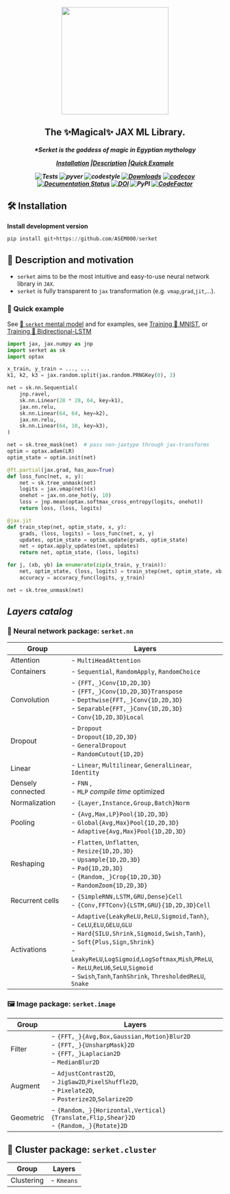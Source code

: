 <div align="center">
<img width="250px" src="https://github.com/ASEM000/serket/assets/48389287/1733c849-c44f-4810-b74a-8a10263e8cc5"></div>

<h2 align="center">The ✨Magical✨ JAX ML Library.</h2>
<h5 align = "center"> *Serket is the goddess of magic in Egyptian mythology

[**Installation**](#Installation)
|[**Description**](#Description)
|[**Quick Example**](#QuickExample)

![Tests](https://github.com/ASEM000/serket/actions/workflows/tests.yml/badge.svg)
![pyver](https://img.shields.io/badge/python-3.8%203.9%203.10%203.11-blue)
![codestyle](https://img.shields.io/badge/codestyle-black-black)
[![Downloads](https://static.pepy.tech/badge/serket)](https://pepy.tech/project/serket)
[![codecov](https://codecov.io/gh/ASEM000/serket/branch/main/graph/badge.svg?token=C6NXOK9EVS)](https://codecov.io/gh/ASEM000/serket)
[![Documentation Status](https://readthedocs.org/projects/serket/badge/?version=latest)](https://serket.readthedocs.io/en/latest/?badge=latest)
[![DOI](https://zenodo.org/badge/526985786.svg)](https://zenodo.org/badge/latestdoi/526985786)
![PyPI](https://img.shields.io/pypi/v/serket)
[![CodeFactor](https://www.codefactor.io/repository/github/asem000/serket/badge)](https://www.codefactor.io/repository/github/asem000/serket)

</h5>



## 🛠️ Installation<a id="Installation"></a>

**Install development version**

```python
pip install git+https://github.com/ASEM000/serket
```

## 📖 Description and motivation<a id="Description"></a>

- `serket` aims to be the most intuitive and easy-to-use neural network library in `JAX`.
- `serket` is fully transparent to `jax` transformation (e.g. `vmap`,`grad`,`jit`,...).

### 🏃 Quick example<a id="QuickExample"></a>

See [🧠 `serket` mental model](https://serket.readthedocs.io/en/latest/notebooks/mental_model.html) and for examples, see [Training 🚆 MNIST](https://serket.readthedocs.io/en/latest/notebooks/train_mnist.html), or [Training 🚆 Bidirectional-LSTM](https://serket.readthedocs.io/en/latest/notebooks/train_bilstm.html)

```python
import jax, jax.numpy as jnp
import serket as sk
import optax

x_train, y_train = ..., ...
k1, k2, k3 = jax.random.split(jax.random.PRNGKey(0), 3)

net = sk.nn.Sequential(
    jnp.ravel,
    sk.nn.Linear(28 * 28, 64, key=k1),
    jax.nn.relu,
    sk.nn.Linear(64, 64, key=k2),
    jax.nn.relu,
    sk.nn.Linear(64, 10, key=k3),
)

net = sk.tree_mask(net)  # pass non-jaxtype through jax-transforms
optim = optax.adam(LR)
optim_state = optim.init(net)

@ft.partial(jax.grad, has_aux=True)
def loss_func(net, x, y):
    net = sk.tree_unmask(net)
    logits = jax.vmap(net)(x)
    onehot = jax.nn.one_hot(y, 10)
    loss = jnp.mean(optax.softmax_cross_entropy(logits, onehot))
    return loss, (loss, logits)

@jax.jit
def train_step(net, optim_state, x, y):
    grads, (loss, logits) = loss_func(net, x, y)
    updates, optim_state = optim.update(grads, optim_state)
    net = optax.apply_updates(net, updates)
    return net, optim_state, (loss, logits)

for j, (xb, yb) in enumerate(zip(x_train, y_train)):
    net, optim_state, (loss, logits) = train_step(net, optim_state, xb, yb)
    accuracy = accuracy_func(logits, y_train)

net = sk.tree_unmask(net)
```

## _Layers catalog_

### 🧠 Neural network package: `serket.nn`
| Group | Layers |
| ------------- | ------------- |
|Attention| - `MultiHeadAttention`|
| Containers| - `Sequential`, `RandomApply`, `RandomChoice` |
| Convolution | - `{FFT,_}Conv{1D,2D,3D}` <br> - `{FFT,_}Conv{1D,2D,3D}Transpose` <br> - `Depthwise{FFT,_}Conv{1D,2D,3D}`  <br> - `Separable{FFT,_}Conv{1D,2D,3D}` <br> - `Conv{1D,2D,3D}Local` |
|Dropout|- `Dropout`<br> - `Dropout{1D,2D,3D}` <br> - `GeneralDropout` <br> - `RandomCutout{1D,2D}` |
| Linear  | - `Linear`, `Multilinear`, `GeneralLinear`, `Identity`  |
|Densely connected| - `FNN` , <br> - `MLP` _compile time_ optimized |
|Normalization|- `{Layer,Instance,Group,Batch}Norm`|
|Pooling|- `{Avg,Max,LP}Pool{1D,2D,3D}`  <br> - `Global{Avg,Max}Pool{1D,2D,3D}` <br> - `Adaptive{Avg,Max}Pool{1D,2D,3D}` |
|Reshaping|- `Flatten`, `Unflatten`, <br> - `Resize{1D,2D,3D}` <br> - `Upsample{1D,2D,3D}` <br> - `Pad{1D,2D,3D}` <br> - `{Random,_}Crop{1D,2D,3D}` <br> - `RandomZoom{1D,2D,3D}` |
|Recurrent cells| - `{SimpleRNN,LSTM,GRU,Dense}Cell` <br> - `{Conv,FFTConv}{LSTM,GRU}{1D,2D,3D}Cell` |
|Activations|- `Adaptive{LeakyReLU,ReLU,Sigmoid,Tanh}`,<br> - `CeLU`,`ELU`,`GELU`,`GLU`<br>- `Hard{SILU,Shrink,Sigmoid,Swish,Tanh}`, <br> - `Soft{Plus,Sign,Shrink}` <br> - `LeakyReLU`,`LogSigmoid`,`LogSoftmax`,`Mish`,`PReLU`,<br> - `ReLU`,`ReLU6`,`SeLU`,`Sigmoid` <br> - `Swish`,`Tanh`,`TanhShrink`, `ThresholdedReLU`, `Snake`|

### 🖼️ Image package: `serket.image`
| Group | Layers |
| ------------- | ------------- |
|Filter        | - `{FFT,_}{Avg,Box,Gaussian,Motion}Blur2D` <br> - `{FFT,_}{UnsharpMask}2D` <br> - `{FFT,_}Laplacian2D` <br> - `MedianBlur2D` |
|Augment| - `AdjustContrast2D`, <br> - `JigSaw2D`,`PixelShuffle2D`, <br> - `Pixelate2D`, <br> - `Posterize2D`,`Solarize2D`  |
|Geometric| - `{Random,_}{Horizontal,Vertical}{Translate,Flip,Shear}2D` <br> - `{Random,_}{Rotate}2D`|


## 🌈 Cluster package: `serket.cluster`

| Group | Layers |
| ------------- | ------------- |
| Clustering        | - `Kmeans`| 
